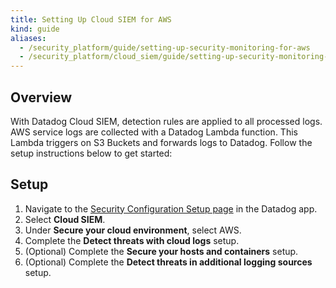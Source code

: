 ```yaml
---
title: Setting Up Cloud SIEM for AWS
kind: guide
aliases:
  - /security_platform/guide/setting-up-security-monitoring-for-aws
  - /security_platform/cloud_siem/guide/setting-up-security-monitoring-for-aws
---
```


## Overview

With Datadog Cloud SIEM, detection rules are applied to all processed logs. AWS service logs are collected with a Datadog Lambda function. This Lambda triggers on S3 Buckets and forwards logs to Datadog. Follow the setup instructions below to get started:

## Setup

1. Navigate to the [Security Configuration Setup page][1] in the Datadog app.
2. Select **Cloud SIEM**.
3. Under **Secure your cloud environment**, select AWS.
4. Complete the **Detect threats with cloud logs** setup.
5. (Optional) Complete the **Secure your hosts and containers** setup.
6. (Optional) Complete the **Detect threats in additional logging sources** setup.


[1]: https://app.datadoghq.com/security/configuration
